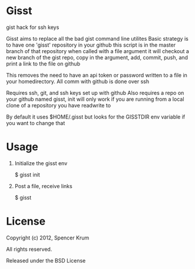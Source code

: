 Gisst
====

gist hack for ssh keys


 Gisst aims to replace all the bad gist command line utilites
 Basic strategy is to have one 'gisst' repository in your github 
 this script is in the master branch of that repository
 when called with a file argument it will checkout a new branch of
 the gist repo, copy in the argument, add, commit, push, and print 
 a link to the file on github

 This removes the need to have an api token or password written to
 a file in your homedirectory. All comm with github is done over ssh

 Requires ssh, git, and ssh keys set up with github
 Also requires a repo on your github named gisst, init will only
 work if you are running from a local clone of a repository you have
 readwrite to

 By default it uses $HOME/.gisst but looks for the GISSTDIR env 
 variable if you want to change that

Usage
=====

1. Initialize the gisst env
    
      $ gisst init 

2. Post a file, receive links

      $ gisst <filename>


License
=======

Copyright (c) 2012, Spencer Krum

All rights reserved.

Released under the BSD License

